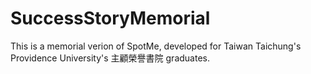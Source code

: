 # SuccessStoryMemorial
This is a memorial verion of SpotMe, developed for Taiwan Taichung's Providence University's 主顧榮譽書院 graduates.
